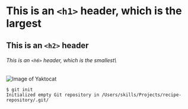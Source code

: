 # This is an `<h1>` header, which is the largest

## This is an `<h2>` header

###### This is an `<h6>` header, which is the smallest\

![Image of Yaktocat](https://octodex.github.com/images/yaktocat.png)

```
$ git init
Initialized empty Git repository in /Users/skills/Projects/recipe-repository/.git/
```
